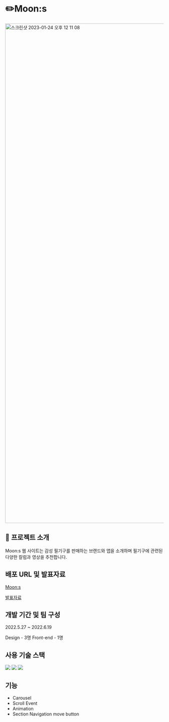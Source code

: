 # ✏️Moon:s

<img width="1582" alt="스크린샷 2023-01-24 오후 12 11 08" src="https://user-images.githubusercontent.com/83896466/214204878-092ac0d5-4523-48d8-8ebe-b0bfbe0afb5f.png">

## 🌈 프로젝트 소개
Moon:s 웹 사이트는 감성 필기구를 판매하는 브랜드와 앱을 소개하며 필기구에 관련된 다양한 칼럼과 영상을 추천합니다.

## 배포 URL 및 발표자료
[Moon:s](https://spdhsrnvl123.github.io/Moons/)

[발표자료](https://online.fliphtml5.com/syfst/tnwo/)

## 개발 기간 및 팀 구성
2022.5.27 ~ 2022.6.19

Design - 3명
Front-end - 1명

## 사용 기술 스택
<img src="https://img.shields.io/badge/html-E34F26?style=for-the-badge&logo=html5&logoColor=white" /> <img src="https://img.shields.io/badge/css-1572B6?style=for-the-badge&logo=css3&logoColor=white" /> <img src="https://img.shields.io/badge/javascript-F7DF1E?style=for-the-badge&logo=javascript&logoColor=black" />

## 기능
- Carousel
- Scroll Event
- Animation
- Section Navigation move button
